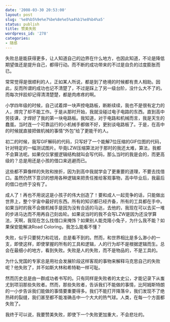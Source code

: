 ```yaml
---
date: '2008-03-30 20:53:00'
layout: post
slug: '%e8%b5%9e%e7%be%8e%e5%a4%b1%e8%b4%a5'
status: publish
title: 赞美失败
wordpress_id: '278'
categories:
- 随感
---
```


失败总是能获得更多，让人知道自己的边界在什么地方，也因此知道，不论是降低期望值还是提升自己，都得行动。而不断的成功带来的不过是自负的过度膨胀而已。  

常常觉得是很顺利的人，正如某人所说，都是到了绝境的时候都有贵人相助。因此，反而所谓的成功也记不清楚了，不过是踩上了另一级台阶，没什么大不了的。而每次拌跤却记得清清楚楚，都是肉疼疼的啊。  

小学四年级的时候，自己试着焊一块声控电路板，断断续续，我也不是很有定力的人，焊完了却不能工作。于是从那时开始，我就没碰过电子电路的东西。直到高中劳技课，才焊好了我的第一块电路板。我知道，对于电路和机械而言，我是天生的蠢蛋。当时连一个可靠运行的小机械手都做不好，更别谈电路板了。于是，在高中的时候就直接把做机械的事情“外包”给了更能干的人。  

初二的时候，我写GIF解码的代码，只写好了一个能解7位压缩的GIF位图的代码，针对特定的一幅测试图片。毕竟LZW压缩算法对于那时的我还太难，算法，我都不会算法呢。如果仅仅掌握逻辑结构就叫会写代码，那么当时的我是会的，而更高级的？总是用还是小孩的借口来逃避而已。  

这些都不算像样的失败和挫折，因为到高中我就学会了更重要的道理，不要去找借口。虽然仍然下意识的想用各种逻辑来把责任推给客观事物，高中毕业后，我最后的借口也终于没有了。  

成人了！再也不用说这是小孩子的伟大创造了！要和成人一起竞争的话，只能做出世界上，整个宇宙中最好的东西。所有的知识都已经齐备，所有的工具都在手中。如果当时的我不会做机械手是因为没有合适的马达，去他的，我现在可以去买一堆的步进马达而不用再自己刻齿轮。如果说当时的我不会写LZW是因为还没学算法，天啊，我现在怎么找借口来掩饰？如果别人能克隆小兔子，为什么我不能？如果保安能解决Road Coloring，我怎么能看不懂？  

失败，似乎只要努力和花钱，总是看不到的。然而，和世界相比是多么渺小的一支，即使这样，即使掌握的所有的工具和逻辑，人的行为却不是根据逻辑而生。总会在最细小的地方，看到失败。失败是人的失败，而不是物品的，不是工具的。  

为什么党国的专家总是用社会发展阶段这样客观的事物来解释马克思自己的失败呢？他失败了，并不如斯大林和希特勒一样可耻。  

然而历史总是由一群成功者书写的。只有同样是失败者的太史公，才能记录下从蚩尤到项羽那些失败者。然而，那些失败者，告诉我们不能做的事情，比阿姆斯特朗的一小步告诉我们能做的事情要重要得多。我们不能打开降落伞，我们发现不了绝热砖的裂缝，我们甚至都不能准确击中一个大大的热气球。人类，在每一个方面都失败了。  

我终于可以说，我要赞美失败，即使下一个失败更加重大，不会悲壮的。
